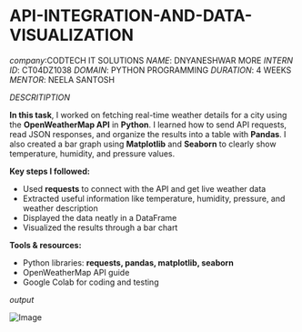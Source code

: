 # API-INTEGRATION-AND-DATA-VISUALIZATION

*company*:CODTECH IT SOLUTIONS
*NAME*: DNYANESHWAR MORE
*INTERN ID*: CT04DZ1038
*DOMAIN*: PYTHON PROGRAMMING
*DURATION*: 4 WEEKS
*MENTOR*: NEELA SANTOSH




*DESCRITIPTION*


**In this task**, I worked on fetching real-time weather details for a city using the **OpenWeatherMap API** in **Python**. I learned how to send API requests, read JSON responses, and organize the results into a table with **Pandas**. I also created a bar graph using **Matplotlib** and **Seaborn** to clearly show temperature, humidity, and pressure values.

**Key steps I followed:**

* Used **requests** to connect with the API and get live weather data
* Extracted useful information like temperature, humidity, pressure, and weather description
* Displayed the data neatly in a DataFrame
* Visualized the results through a bar chart

**Tools & resources:**

* Python libraries: **requests, pandas, matplotlib, seaborn**
* OpenWeatherMap API guide
* Google Colab for coding and testing



*output*

![Image](https://github.com/user-attachments/assets/f8e9c48f-e026-46b5-bcdd-10077b02bb6b)



